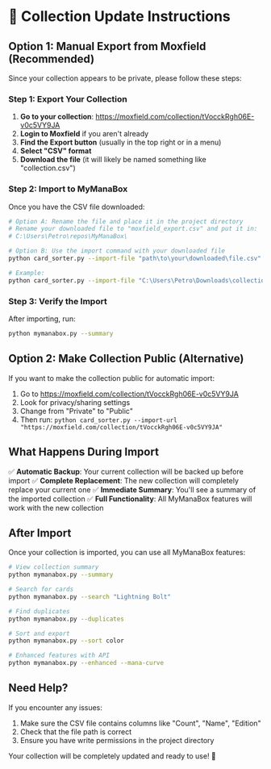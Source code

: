 # 🔄 Collection Update Instructions

## Option 1: Manual Export from Moxfield (Recommended)

Since your collection appears to be private, please follow these steps:

### Step 1: Export Your Collection
1. **Go to your collection**: https://moxfield.com/collection/tVocckRgh06E-v0c5VY9JA
2. **Login to Moxfield** if you aren't already
3. **Find the Export button** (usually in the top right or in a menu)
4. **Select "CSV" format**
5. **Download the file** (it will likely be named something like "collection.csv")

### Step 2: Import to MyManaBox
Once you have the CSV file downloaded:

```bash
# Option A: Rename the file and place it in the project directory
# Rename your downloaded file to "moxfield_export.csv" and put it in:
# C:\Users\Petro\repos\MyManaBox\

# Option B: Use the import command with your downloaded file
python card_sorter.py --import-file "path\to\your\downloaded\file.csv"

# Example:
python card_sorter.py --import-file "C:\Users\Petro\Downloads\collection.csv"
```

### Step 3: Verify the Import
After importing, run:
```bash
python mymanabox.py --summary
```

## Option 2: Make Collection Public (Alternative)

If you want to make the collection public for automatic import:

1. Go to https://moxfield.com/collection/tVocckRgh06E-v0c5VY9JA
2. Look for privacy/sharing settings
3. Change from "Private" to "Public"
4. Then run: `python card_sorter.py --import-url "https://moxfield.com/collection/tVocckRgh06E-v0c5VY9JA"`

## What Happens During Import

✅ **Automatic Backup**: Your current collection will be backed up before import
✅ **Complete Replacement**: The new collection will completely replace your current one
✅ **Immediate Summary**: You'll see a summary of the imported collection
✅ **Full Functionality**: All MyManaBox features will work with the new collection

## After Import

Once your collection is imported, you can use all MyManaBox features:

```bash
# View collection summary
python mymanabox.py --summary

# Search for cards
python mymanabox.py --search "Lightning Bolt"

# Find duplicates
python mymanabox.py --duplicates

# Sort and export
python mymanabox.py --sort color

# Enhanced features with API
python mymanabox.py --enhanced --mana-curve
```

## Need Help?

If you encounter any issues:
1. Make sure the CSV file contains columns like "Count", "Name", "Edition"
2. Check that the file path is correct
3. Ensure you have write permissions in the project directory

Your collection will be completely updated and ready to use! 🎉

